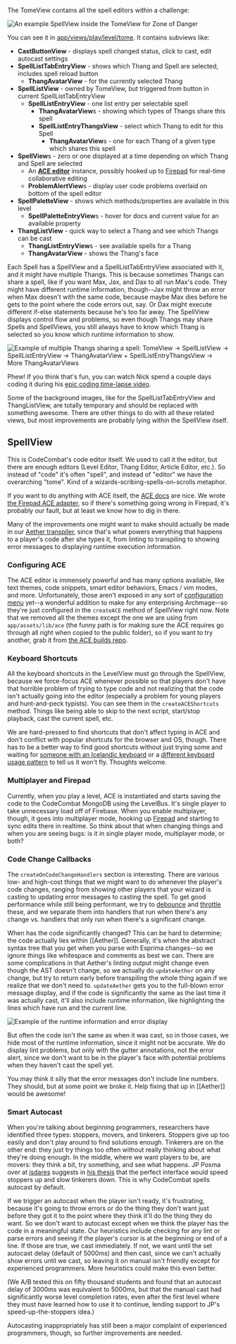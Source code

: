 The TomeView contains all the spell editors within a challenge:

![An example SpellView inside the TomeView for Zone of Danger](https://s3.amazonaws.com/files.codecombat.com/wiki-images/tome_00.png)

You can see it in [app/views/play/level/tome](https://github.com/codecombat/codecombat/tree/master/app/views/play/level/tome). It contains subviews like:

* **CastButtonView** - displays spell changed status, click to cast, edit autocast settings
* **SpellListTabEntryView** - shows which Thang and Spell are selected, includes spell reload button
    * **ThangAvatarView** - for the currently selected Thang 
* **SpellListView** - owned by TomeView, but triggered from button in current SpellListTabEntryView
    * **SpellListEntryView** - one list entry per selectable spell
        * **ThangAvatarView**s - showing which types of Thangs share this spell
        * **SpellListEntryThangsView** - select which Thang to edit for this Spell
            * **ThangAvatarView**s - one for each Thang of a given type which shares this spell
* **SpellView**s - zero or one displayed at a time depending on which Thang and Spell are selected
    * An **[ACE editor](http://ace.c9.io/)** instance, possibly hooked up to [Firepad](http://www.firepad.io/#1) for real-time collaborative editing
    * **ProblemAlertView**s - display user code problems overlaid on bottom of the spell editor
* **SpellPaletteView** - shows which methods/properties are available in this level
    * **SpellPaletteEntryView**s - hover for docs and current value for an available property
* **ThangListView** - quick way to select a Thang and see which Thangs can be cast
    * **ThangListEntryView**s - see available spells for a Thang
    * **ThangAvatarView** - shows the Thang's face

Each Spell has a SpellView and a SpellListTabEntryView associated with it, and it might have multiple Thangs. This is because sometimes Thangs can share a spell, like if you want Max, Jax, and Dax to all run Max's code. They might have different runtime information, though--Jax might throw an error when Max doesn't with the same code, because maybe Max dies before he gets to the point where the code errors out, say. Or Dax might execute different if-else statements because he's too far away. The SpellView displays control flow and problems, so even though Thangs may share Spells and SpellViews, you still always have to know which Thang is selected so you know which runtime information to show.

![Example of multiple Thangs sharing a spell: TomeView -> SpellListView -> SpellListEntryView -> ThangAvatarView + SpellListEntryThangsView -> More ThangAvatarViews](https://s3.amazonaws.com/files.codecombat.com/wiki-images/tome_01.png)

Phew! If you think that's fun, you can watch Nick spend a couple days coding it during his [epic coding time-lapse video](http://www.youtube.com/watch?v=E0qlr22cF14).

Some of the background images, like for the SpellListTabEntryView and ThangListView, are totally temporary and should be replaced with something awesome. There are other things to do with all these related views, but most improvements are probably lying within the SpellView itself.

## SpellView

This is CodeCombat's code editor itself. We used to call it the editor, but there are enough editors (Level Editor, Thang Editor, Article Editor, etc.). So instead of "code" it's often "spell", and instead of "editor" we have the overarching "tome". Kind of a wizards-scribing-spells-on-scrolls metaphor.

If you want to do anything with ACE itself, the [ACE docs](http://ace.c9.io/#nav=api) are nice. We wrote [the Firepad ACE adapter](https://github.com/firebase/firepad/blob/master/lib/ace-adapter.coffee), so if there's something going wrong in Firepad, it's probably our fault, but at least we know how to dig in there.

Many of the improvements one might want to make should actually be made in our [Aether transpiler](Aether), since that's what powers everything that happens to a player's code after she types it, from linting to transpiling to showing error messages to displaying runtime execution information.

### Configuring ACE

The ACE editor is immensely powerful and has many options available, like text themes, code snippets, smart editor behaviors, Emacs / vim modes, and more. Unfortunately, those aren't exposed in any sort of [configuration menu](http://ace.c9.io/build/kitchen-sink.html) yet--a wonderful addition to make for any enterprising Archmage--so they're just configured in the `createACE` method of SpellView right now. Note that we removed all the themes except the one we are using from `app/assets/lib/ace` (the funny path is for making sure the ACE requires go through all right when copied to the public folder), so if you want to try another, grab it from [the ACE builds repo](https://github.com/ajaxorg/ace-builds/tree/master/src-min-noconflict).

### Keyboard Shortcuts

All the keyboard shortcuts in the LevelView must go through the SpellView, because we force-focus ACE whenever possible so that players don't have that horrible problem of trying to type code and not realizing that the code isn't actually going into the editor (especially a problem for young players and hunt-and-peck typists). You can see them in the `createACEShortcuts` method. Things like being able to skip to the next script, start/stop playback, cast the current spell, etc.

We are hard-pressed to find shortcuts that don't affect typing in ACE and don't conflict with popular shortcuts for the browser and OS, though. There has to be a better way to find good shortcuts without just trying some and waiting for [someone with an Icelandic keyboard](http://discourse.codecombat.com/t/cant-enter-square-brackets-in-code-window/112/5) or a [different keyboard usage pattern](http://discourse.codecombat.com/t/capture-ctrl-s-might-make-the-experience-better-for-new-players/126/2) to tell us it won't fly. Thoughts welcome.

### Multiplayer and Firepad

Currently, when you play a level, ACE is instantiated and starts saving the code to the CodeCombat MongoDB using the LevelBus. It's single player to take unnecessary load off of Firebase. When you enable multiplayer, though, it goes into multiplayer mode, hooking up [Firepad](http://www.firepad.io/) and starting to sync edits there in realtime. So think about that when changing things and when you are seeing bugs: is it in single player mode, multiplayer mode, or both?

### Code Change Callbacks

The `createOnCodeChangeHandlers` section is interesting. There are various low- and high-cost things that we might want to do whenever the player's code changes, ranging from showing other players that your wizard is casting to updating error messages to casting the spell. To get good performance while still being performant, we try to [debounce](http://lodash.com/docs#debounce) and [throttle](http://lodash.com/docs#throttle) these, and we separate them into handlers that run when there's any change vs. handlers that only run when there's a significant change.

When has the code significantly changed? This can be hard to determine; the code actually lies within [[Aether]]. Generally, it's when the abstract syntax tree that you get when you parse with Esprima changes--so we ignore things like whitespace and comments as best we can. There are some complications in that Aether's linting output might change even though the AST doesn't change, so we actually do `updateAether` on any change, but try to return early before transpiling the whole thing again if we realize that we don't need to. `updateAether` gets you to the full-blown error message display, and if the code is significantly the same as the last time it was actually cast, it'll also include runtime information, like highlighting the lines which have run and the current line.

![Example of the runtime information and error display](https://s3.amazonaws.com/files.codecombat.com/wiki-images/tome_02.png)

But often the code isn't the same as when it was cast, so in those cases, we hide most of the runtime information, since it might not be accurate. We do display lint problems, but only with the gutter annotations, not the error alert, since we don't want to be in the player's face with potential problems when they haven't cast the spell yet.

You may think it silly that the error messages don't include line numbers. They should, but at some point we broke it. Help fixing that up in [[Aether]] would be awesome!

### Smart Autocast

When you're talking about beginning programmers, researchers have identified three types: stoppers, movers, and tinkerers. Stoppers give up too easily and don't play around to find solutions enough. Tinkerers are on the other end: they just try things too often without really thinking about what they're doing enough. In the middle, where we want players to be, are movers: they think a bit, try something, and see what happens. JP Posma over at [jsdares](http://jsdares.com) suggests in [his thesis](https://github.com/janpaul123/jsdares/blob/master/misc/thesis/thesis-jan-paul-posma.pdf) that the perfect interface would speed stoppers up and slow tinkerers down. This is why CodeCombat spells autocast by default.

If we trigger an autocast when the player isn't ready, it's frustrating, because it's going to throw errors or do the thing they don't want just before they got it to the point where they think it'll do the thing they do want. So we don't want to autocast except when we think the player has the code in a meaningful state. Our heuristics include checking for any lint or parse errors and seeing if the player's cursor is at the beginning or end of a line. If those are true, we cast immediately. If not, we want until the set autocast delay (default of 5000ms) and then cast, since we can't actually show errors until we cast, so leaving it on manual isn't friendly except for experienced programmers. More heuristics could make this even better.

(We A/B tested this on fifty thousand students and found that an autocast delay of 3000ms was equivalent to 5000ms, but that the manual cast had significantly worse level completion rates, even after the first level where they must have learned how to use it to continue, lending support to JP's speed-up-the-stoppers idea.)

Autocasting inappropriately has still been a major complaint of experienced programmers, though, so further improvements are needed.

